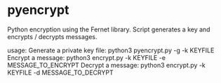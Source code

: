 # pyencrypt
Python encryption using the Fernet library. Script generates a key and encrypts / decrypts messages.

usage:
	Generate a private key file:
		python3 pyencrypt.py -g -k KEYFILE
	Encrypt a message:
		python3 encrypt.py -k KEYFILE -e MESSAGE_TO_ENCRYPT
	Decrypt a message:
		python3 encrypt.py -k KEYFILE -d MESSAGE_TO_DECRYPT

